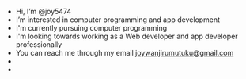 -  Hi, I’m @joy5474 
-  I’m interested in computer programming and app development 
- I'm currently pursuing computer programming 
- I'm looking towards working as a Web developer and app developer professionally 
- You can reach me through my email joywanjirumutuku@gmail.com 
- 
- 

<!---
joy5474/joy5474 is a ✨ special ✨ repository because its `README.md` (this file) appears on your GitHub profile.
You can click the Preview link to take a look at your changes.
--->
